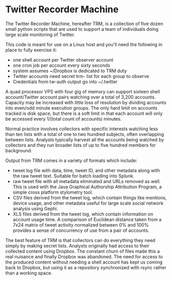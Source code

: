 # Twitter Recorder Machine

The Twitter Recorder Machine, hereafter TRM, is a collection of five dozen small python scripts that are used to support a team of individuals doing large scale monitoring of Twitter.

This code is meant for use on a Linux host and you'll need the following in place to fully exercise it:

* one shell account per Twitter observer account
* one cron job per account every sixty seconds
* system assumes ~/Dropbox is dedicated to TRM duty
* Twitter accounts need secret trm- list for each group to observe
* Credentials from tw-auth output go into ~/.twitter

A quad processor VPS with four gig of memory can support sixteen shell account/Twitter account pairs watching over a total of 3,200 accounts. Capacity may be increased with little loss of resolution by dividing accounts into even/odd minute execution groups. The only hard limit on accounts tracked is disk space, but there is a soft limit in that each account will only be accessed every  1/(total count of accounts) minutes.

Normal practice involves collectors with specific interests watching less than ten lists with a total of one to two hundred subjects, often overlapping between lists. Analysts typically harvest all the accounts being watched by collectors and they run broader lists of up to five hundred members for background.

Output from TRM comes in a variety of formats which include:

* tweet log file with data, time, tweet ID, and other metadata along with the raw tweet text. Suitable for batch loading into Splunk.
* raw tweet file with all metadata eliminated and URLs removed as well. This is used with the Java Graphical Authorship Attribution Program, a simple cross platform stylometry tool.
* CSV files derived from the tweet log, which contain things like mentions, device usage, and other metadata useful for large scale social network analysis using Gephi.
* XLS files derived from the tweet log, which contain information on account usage time. A comparison of Euclidean distance taken from a 7x24 matrix of tweet activity normalized between 0% and 100% provides a sense of concurrency of use from a pair of accounts.

The best feature of TRM is that collectors can do everything they need simply by making secret lists. Analysts originally had access to their collected content using Dropbox. The constant churn of files made this a real nuisance and finally Dropbox was abandoned. The need for access to the produced content without needing a shell account has kept us coming back to Dropbox, but using it as a repository synchronized with rsync rather than a working space.

